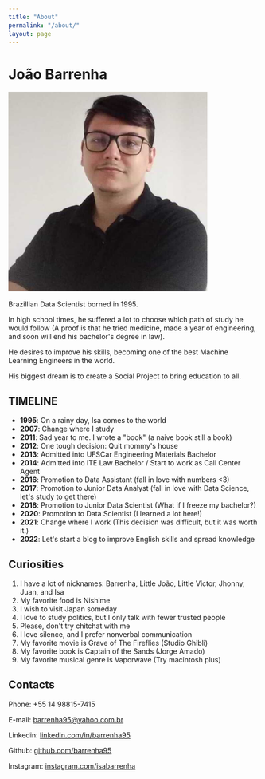 ```yaml
---
title: "About"
permalink: "/about/"
layout: page
---
```


# João Barrenha
 
<img class = "marginauto" src="/assets/img/general/authors.jpg" width = "400" height = "400"> 


Brazillian Data Scientist borned in 1995.

In high school times, he suffered a lot to choose which path of study he would follow (A proof is that he tried medicine, made a year of engineering, and soon will end his bachelor's degree in law).

He desires to improve his skills, becoming one of the best Machine Learning Engineers in the world.

His biggest dream is to create a Social Project to bring education to all.


## TIMELINE


- **1995**: On a rainy day, Isa comes to the world
- **2007**: Change where I study
- **2011**: Sad year to me.  I wrote a "book" (a naive book still a book)
- **2012**: One tough decision: Quit mommy's house
- **2013**: Admitted into  UFSCar Engineering Materials Bachelor
- **2014**: Admitted into ITE Law Bachelor / Start to work as Call Center Agent
- **2016**: Promotion to Data Assistant (fall in love with numbers <3)
- **2017**: Promotion to Junior Data Analyst (fall in love with Data Science, let's study to get there)
- **2018**: Promotion to Junior Data Scientist (What if I freeze my bachelor?)
- **2020**: Promotion to Data Scientist (I learned a lot here!)
- **2021**: Change where I work (This decision was difficult, but it was worth it.)
- **2022**: Let's start a blog to improve English skills and spread knowledge

## Curiosities

1. I have a lot of nicknames: Barrenha, Little João, Little Victor, Jhonny, Juan, and Isa
2. My favorite food is Nishime
3. I wish to visit Japan someday
4. I love to study politics, but I only talk with fewer trusted people
5. Please, don't try chitchat with me
6. I love silence, and I prefer nonverbal communication
7. My favorite movie is Grave of The Fireflies (Studio Ghibli)
8. My favorite book is Captain of the Sands (Jorge Amado)
9. My favorite musical genre is Vaporwave (Try macintosh plus)

## Contacts    
 
Phone: +55 14 98815-7415

E-mail: <a href="barrenha95@yahoo.com.br">barrenha95@yahoo.com.br</a>

Linkedin:  <a href="https://www.linkedin.com/in/barrenha95/">linkedin.com/in/barrenha95</a>

Github:  <a href="https://github.com/barrenha95">github.com/barrenha95</a>

Instagram:  <a href="https://www.instagram.com/isabarrenha/">instagram.com/isabarrenha</a>
